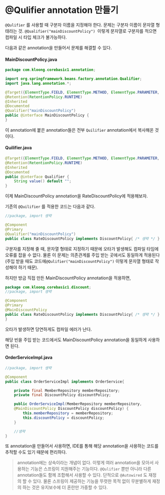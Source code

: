 # @Qulifier annotation 만들기
`@Qulifier` 를 사용할 때 구분자 이름을 지정해야 한다. 문제는 구분자 이름이 문자열 형태라는 것. `@Qualifier("mainDiscountPolicy") `이렇게 문자열로 구분자를 적으면 컴파일 시 타입 체크가 불가능하다.

다음과 같은 annotation을 만들어서 문제를 해결할 수 있다.

#### MainDiscountPolicy.java
```Java
package com.kloong.corebasic1.annotation;

import org.springframework.beans.factory.annotation.Qualifier;
import java.lang.annotation.*;

@Target({ElementType.FIELD, ElementType.METHOD, ElementType.PARAMETER, ElementType.TYPE, ElementType.ANNOTATION_TYPE})
@Retention(RetentionPolicy.RUNTIME)
@Inherited
@Documented
@Qualifier("mainDiscountPolicy")
public @interface MainDiscountPolicy {
}
```

이 annotation에 붙은 annotation들은 전부 `Quilifier` annotation에서 복사해온 것이다.

#### Quilifier.java
```Java
@Target({ElementType.FIELD, ElementType.METHOD, ElementType.PARAMETER, ElementType.TYPE, ElementType.ANNOTATION_TYPE})
@Retention(RetentionPolicy.RUNTIME)
@Inherited
@Documented
public @interface Qualifier {
	String value() default "";
}
```

이제 MainDiscountPolicy annotation을 RateDiscountPolicy에 적용해보자.

기존의 `@Quilifier` 를 적용한 코드는 다음과 같다.
```Java
//package, import 생략

@Component
@Primary
@Qualifier("mainDiscountPolicy")
public class RateDiscountPolicy implements DiscountPolicy{ /* 생략 */ }
```

구분자를 지정해 줄 때, 문자열 형태로 지정하기 때문에 오타가 발생해도 컴파일 타임에 오류를 잡을 수 없다. 물론 이 문제는 의존관계를 주입 받는 곳에서도 동일하게 적용된다 (주입 받을 때도 코드에`@Qulifier("mainDiscountPolicy")` 이렇게 문자열 형태로 작성해야 하기 때문).

하지만 방금 직접 만든 MainDiscountPolicy annotation을 적용하면,

```Java
package com.kloong.corebasic1.discount;
//package, import 생략

@Component
@Primary
@MainDiscountPolicy
public class RateDiscountPolicy implements DiscountPolicy{ /* 생략 */ }
}
```

오타가 발생하면 당연하게도 컴파일 에러가 난다.

해당 빈을 주입 받는 코드에서도 MainDiscountPolicy annotation을 동일하게 사용하면 된다.

#### OrderServiceImpl.java
```Java
//package, import 생략

@Component
public class OrderServiceImpl implements OrderService{

    private final MemberRepository memberRepository;
    private final DiscountPolicy discountPolicy;

    public OrderServiceImpl(MemberRepository memberRepository,
    @MainDiscountPolicy DiscountPolicy discountPolicy) {
        this.memberRepository = memberRepository;
        this.discountPolicy = discountPolicy;
    }

	//생략
}
```

또 annotation을 만들어서 사용하면, IDE를 통해 해당 annotation을 사용하는 코드를 추적할 수도 있기 때문에 편리하다.

>annotation에는 상속이라는 개념이 없다. 이렇게 여러 annotation을 모아서 사용하는 기능은 스프링이 지원해주는 기능이다. `@Qulifier` 뿐만 아니라 다른 annotation들도 함께 조합해서 사용할 수 있다. 단적으로 `@Autowired` 도 재정의 할 수 있다. 물론 스프링이 제공하는 기능을 뚜렷한 목적 없이 무분별하게 재정의 하는 것은 유지보수에 더 혼란만 가중할 수 있다.